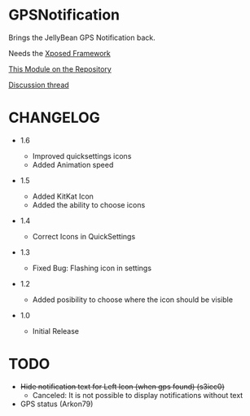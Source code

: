 GPSNotification
===============

Brings the JellyBean GPS Notification back.

Needs the [Xposed Framework](http://xposed.info)

[This Module on the Repository](http://repo.xposed.info/module/eun.xposed.gpsnotification)

[Discussion thread](http://forum.xda-developers.com/showthread.php?t=2621751)

CHANGELOG
=========
* 1.6
  * Improved quicksettings icons
  * Added Animation speed

* 1.5
  * Added KitKat Icon
  * Added the ability to choose icons

* 1.4
  * Correct Icons in QuickSettings

* 1.3
  * Fixed Bug: Flashing icon in settings

* 1.2
  * Added posibility to choose where the icon should be visible

* 1.0
  * Initial Release

TODO
====
* <s>Hide notification text for Left Icon (when gps found) (s3icc0)</s>
  * Canceled: It is not possible to display notifications without text
* GPS status (Arkon79)
